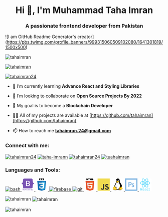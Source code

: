<h1 align="center">Hi 👋, I'm Muhammad Taha Imran</h1>
<h3 align="center">A passionate frontend developer from Pakistan</h3>

![I am GitHub Readme Generator's creator]
(https://pbs.twimg.com/profile_banners/999315060509102080/1641301819/1500x500)

<p align="left"> <img src="https://komarev.com/ghpvc/?username=tahaimran&label=Profile%20views&color=0e75b6&style=flat" alt="tahaimran" /> </p>

<p align="left"> <a href="https://github.com/ryo-ma/github-profile-trophy"><img src="https://github-profile-trophy.vercel.app/?username=tahaimran" alt="tahaimran" /></a> </p>

<p align="left"> <a href="https://twitter.com/tahaimran24" target="blank"><img src="https://img.shields.io/twitter/follow/tahaimran24?logo=twitter&style=for-the-badge" alt="tahaimran24" /></a> </p>

- 🌱 I’m currently learning **Advance React and Styling Libraries**

- 👯 I’m looking to collaborate on **Open Source Projects By 2022**

- 🤝 My goal is to become a **Blockchain Developer**

- 👨‍💻 All of my projects are available at [https://github.com/tahaimran](https://github.com/tahaimran)

- 📫 How to reach me **tahaimran.24@gmail.com**

<h3 align="left">Connect with me:</h3>
<p align="left">
<a href="https://twitter.com/tahaimran24" target="blank"><img align="center" src="https://raw.githubusercontent.com/rahuldkjain/github-profile-readme-generator/master/src/images/icons/Social/twitter.svg" alt="tahaimran24" height="30" width="40" /></a>
<a href="https://linkedin.com/in/taha-imrann" target="blank"><img align="center" src="https://raw.githubusercontent.com/rahuldkjain/github-profile-readme-generator/master/src/images/icons/Social/linked-in-alt.svg" alt="taha-imrann" height="30" width="40" /></a>
<a href="https://fb.com/tahaimran24" target="blank"><img align="center" src="https://raw.githubusercontent.com/rahuldkjain/github-profile-readme-generator/master/src/images/icons/Social/facebook.svg" alt="tahaimran24" height="30" width="40" /></a>
<a href="https://instagram.com/tuahaimran" target="blank"><img align="center" src="https://raw.githubusercontent.com/rahuldkjain/github-profile-readme-generator/master/src/images/icons/Social/instagram.svg" alt="tuahaimran" height="30" width="40" /></a>
</p>

<h3 align="left">Languages and Tools:</h3>
<p align="left"> <a href="https://www.gnu.org/software/bash/" target="_blank" rel="noreferrer"> <img src="https://www.vectorlogo.zone/logos/gnu_bash/gnu_bash-icon.svg" alt="bash" width="40" height="40"/> </a><a href="https://getbootstrap.com" target="_blank" rel="noreferrer"> <img src="https://raw.githubusercontent.com/devicons/devicon/master/icons/bootstrap/bootstrap-plain-wordmark.svg" alt="bootstrap" width="40" height="40"/> </a> <a href="https://www.w3schools.com/css/" target="_blank" rel="noreferrer"> <img src="https://raw.githubusercontent.com/devicons/devicon/master/icons/css3/css3-original-wordmark.svg" alt="css3" width="40" height="40"/> </a> <a href="https://firebase.google.com/" target="_blank" rel="noreferrer"> <img src="https://www.vectorlogo.zone/logos/firebase/firebase-icon.svg" alt="firebase" width="40" height="40"/> </a> <a href="https://git-scm.com/" target="_blank" rel="noreferrer"> <img src="https://www.vectorlogo.zone/logos/git-scm/git-scm-icon.svg" alt="git" width="40" height="40"/> </a> <a href="https://www.w3.org/html/" target="_blank" rel="noreferrer"> <img src="https://raw.githubusercontent.com/devicons/devicon/master/icons/html5/html5-original-wordmark.svg" alt="html5" width="40" height="40"/> </a> <a href="https://developer.mozilla.org/en-US/docs/Web/JavaScript" target="_blank" rel="noreferrer"> <img src="https://raw.githubusercontent.com/devicons/devicon/master/icons/javascript/javascript-original.svg" alt="javascript" width="40" height="40"/> </a> <a href="https://www.linux.org/" target="_blank" rel="noreferrer"> <img src="https://raw.githubusercontent.com/devicons/devicon/master/icons/linux/linux-original.svg" alt="linux" width="40" height="40"/> </a> <a href="https://www.photoshop.com/en" target="_blank" rel="noreferrer"> <img src="https://raw.githubusercontent.com/devicons/devicon/master/icons/photoshop/photoshop-line.svg" alt="photoshop" width="40" height="40"/> </a> <a href="https://reactjs.org/" target="_blank" rel="noreferrer"> <img src="https://raw.githubusercontent.com/devicons/devicon/master/icons/react/react-original-wordmark.svg" alt="react" width="40" height="40"/> </a> </p>

<p><img align="left" src="https://github-readme-stats.vercel.app/api/top-langs?username=tahaimran&show_icons=true&locale=en&layout=compact" alt="tahaimran" /></p>

<p>&nbsp;<img align="center" src="https://github-readme-stats.vercel.app/api?username=tahaimran&show_icons=true&locale=en" alt="tahaimran" /></p>

<p><img align="center" src="https://github-readme-streak-stats.herokuapp.com/?user=tahaimran&" alt="tahaimran" /></p>
